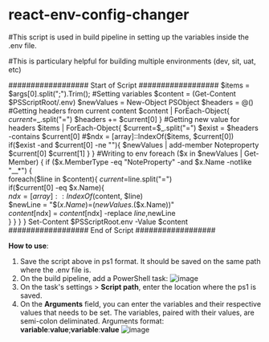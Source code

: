 # react-env-config-changer

#This script is used in build pipeline in setting up the variables inside the .env file. 

#This is particulary helpful for building multiple environments (dev, sit, uat, etc)

################## Start of Script ##################
$items = $args[0].split(";").Trim();
#Setting variables
$content = (Get-Content $PSScriptRoot/.env) 
$newValues = New-Object PSObject
$headers = @()
#Getting headers from current content
$content | ForEach-Object{
   $current=$_.split("=")
   $headers += $current[0]
}
#Getting new value for headers
$items | ForEach-Object{
    $current=$_.split("=")    
    $exist = $headers -contains $current[0]
    #$ndx = [array]::IndexOf($items, $current[0])
    if($exist -and $current[0] -ne ""){        
        $newValues | add-member Noteproperty $current[0] $current[1] 
     }
}
#Writing to env
foreach ($x in $newValues | Get-Member) {
    if ($x.MemberType -eq "NoteProperty" -and $x.Name -notlike "__*") {              
        foreach($line in $content){
            $current=$line.split("=")            
            if($current[0] -eq $x.Name){  
                $ndx = [array]::IndexOf($content, $line)         
                $newLine = "$($x.Name)=$($newValues.$($x.Name))"                
                $content[$ndx] = $content[$ndx] -replace $line,$newLine                
            }
        }
    }
}
Set-Content $PSScriptRoot\.env -Value $content
################## End of Script ##################

**How to use**:
1. Save the script above in ps1 format. It should be saved on the same path where the .env file is.
2. On the build pipeline, add a PowerShell task:
![image](https://user-images.githubusercontent.com/85863019/122189605-a4936600-cec3-11eb-9af6-99168ef796d0.png)
3. On the task's settings > **Script path**, enter the location where the ps1 is saved.
4. On the **Arguments** field, you can enter the variables and their respective values that needs to be set. The variables, paired with their values, are semi-colon deliminated.
Arguments format:
**variable**:**value**;**variable**:**value**
![image](https://user-images.githubusercontent.com/85863019/122190128-208dae00-cec4-11eb-988e-ff38d315e9cb.png)


